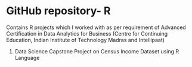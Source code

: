 # GitHub repository- R
Contains R projects which I worked with as per requirement of Advanced Certification in Data Analytics for Business (Centre for Continuing Education, Indian Institute of Technology Madras and Intellipaat)
1.  Data Science Capstone Project on Census Income Dataset using R Language
